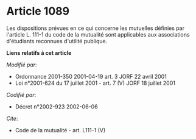 # Article 1089

Les dispositions prévues en ce qui concerne les mutuelles définies par l'article L. 111-1 du code de la mutualité sont
applicables aux associations d'étudiants reconnues d'utilité publique.

**Liens relatifs à cet article**

_Modifié par_:

  - Ordonnance 2001-350 2001-04-19 art. 3 JORF 22 avril 2001
  - Loi n°2001-624 du 17 juillet 2001 - art. 7 (V) JORF 18 juillet 2001

_Codifié par_:

  - Décret n°2002-923 2002-06-06

_Cite_:

  - Code de la mutualité - art. L111-1 (V)

